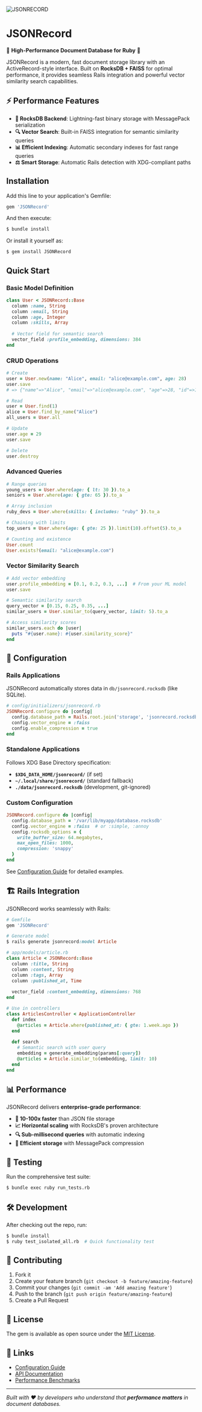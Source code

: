 ![JSONRECORD](misc/icon_jsonrecord.JPG)

# JSONRecord

🔧 **High-Performance Document Database for Ruby** 🔧

JSONRecord is a modern, fast document storage library with an ActiveRecord-style interface. Built on **RocksDB + FAISS** for optimal performance, it provides seamless Rails integration and powerful vector similarity search capabilities.

## ⚡ Performance Features

- **🚀 RocksDB Backend**: Lightning-fast binary storage with MessagePack serialization
- **🔍 Vector Search**: Built-in FAISS integration for semantic similarity queries  
- **📊 Efficient Indexing**: Automatic secondary indexes for fast range queries
- **⚖️ Smart Storage**: Automatic Rails detection with XDG-compliant paths

## Installation

Add this line to your application's Gemfile:

```ruby
gem 'JSONRecord'
```

And then execute:

```bash
$ bundle install
```

Or install it yourself as:

```bash
$ gem install JSONRecord
```

## Quick Start

### Basic Model Definition

```ruby
class User < JSONRecord::Base
  column :name, String
  column :email, String
  column :age, Integer
  column :skills, Array
  
  # Vector field for semantic search
  vector_field :profile_embedding, dimensions: 384
end
```

### CRUD Operations

```ruby
# Create
user = User.new(name: "Alice", email: "alice@example.com", age: 28)
user.save
# => {"name"=>"Alice", "email"=>"alice@example.com", "age"=>28, "id"=>1, ...}

# Read
user = User.find(1)
alice = User.find_by_name("Alice")
all_users = User.all

# Update  
user.age = 29
user.save

# Delete
user.destroy
```

### Advanced Queries

```ruby
# Range queries
young_users = User.where(age: { lt: 30 }).to_a
seniors = User.where(age: { gte: 65 }).to_a

# Array inclusion
ruby_devs = User.where(skills: { includes: "ruby" }).to_a

# Chaining with limits
top_users = User.where(age: { gte: 25 }).limit(10).offset(5).to_a

# Counting and existence
User.count
User.exists?(email: "alice@example.com")
```

### Vector Similarity Search

```ruby
# Add vector embedding
user.profile_embedding = [0.1, 0.2, 0.3, ...]  # From your ML model
user.save

# Semantic similarity search
query_vector = [0.15, 0.25, 0.35, ...]
similar_users = User.similar_to(query_vector, limit: 5).to_a

# Access similarity scores
similar_users.each do |user|
  puts "#{user.name}: #{user.similarity_score}"
end
```

## 🔧 Configuration

### Rails Applications

JSONRecord automatically stores data in `db/jsonrecord.rocksdb` (like SQLite).

```ruby
# config/initializers/jsonrecord.rb
JSONRecord.configure do |config|
  config.database_path = Rails.root.join('storage', 'jsonrecord.rocksdb')
  config.vector_engine = :faiss
  config.enable_compression = true
end
```

### Standalone Applications

Follows XDG Base Directory specification:

- **`$XDG_DATA_HOME/jsonrecord/`** (if set)
- **`~/.local/share/jsonrecord/`** (standard fallback)
- **`./data/jsonrecord.rocksdb`** (development, git-ignored)

### Custom Configuration

```ruby
JSONRecord.configure do |config|
  config.database_path = '/var/lib/myapp/database.rocksdb'
  config.vector_engine = :faiss  # or :simple, :annoy
  config.rocksdb_options = {
    write_buffer_size: 64.megabytes,
    max_open_files: 1000,
    compression: 'snappy'
  }
end
```

See [Configuration Guide](docs/CONFIGURATION.md) for detailed examples.

## 🏗️ Rails Integration

JSONRecord works seamlessly with Rails:

```ruby
# Gemfile
gem 'JSONRecord'

# Generate model
$ rails generate jsonrecord:model Article

# app/models/article.rb
class Article < JSONRecord::Base
  column :title, String
  column :content, String
  column :tags, Array
  column :published_at, Time
  
  vector_field :content_embedding, dimensions: 768
end

# Use in controllers
class ArticlesController < ApplicationController
  def index
    @articles = Article.where(published_at: { gte: 1.week.ago })
  end
  
  def search
    # Semantic search with user query
    embedding = generate_embedding(params[:query])
    @articles = Article.similar_to(embedding, limit: 10)
  end
end
```

## 📊 Performance

JSONRecord delivers **enterprise-grade performance**:

- **🚀 10-100x faster** than JSON file storage
- **📈 Horizontal scaling** with RocksDB's proven architecture  
- **🔍 Sub-millisecond queries** with automatic indexing
- **💾 Efficient storage** with MessagePack compression

## 🧪 Testing

Run the comprehensive test suite:

```bash
$ bundle exec ruby run_tests.rb
```

## 🛠️ Development

After checking out the repo, run:

```bash
$ bundle install
$ ruby test_isolated_all.rb  # Quick functionality test
```

## 🤝 Contributing

1. Fork it
2. Create your feature branch (`git checkout -b feature/amazing-feature`)
3. Commit your changes (`git commit -am 'Add amazing feature'`)
4. Push to the branch (`git push origin feature/amazing-feature`)
5. Create a Pull Request

## 📜 License

The gem is available as open source under the [MIT License](LICENSE.txt).

## 🔗 Links

- [Configuration Guide](docs/CONFIGURATION.md)
- [API Documentation](docs/API.md)
- [Performance Benchmarks](docs/BENCHMARKS.md)

---

*Built with ❤️ by developers who understand that **performance matters** in document databases.*
